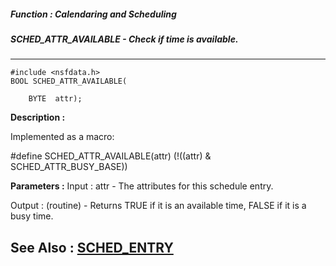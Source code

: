 ##### Function : Calendaring and Scheduling
##### SCHED_ATTR_AVAILABLE - Check if time is available.
---
```
#include <nsfdata.h>
BOOL SCHED_ATTR_AVAILABLE(

	BYTE  attr);
```
**Description :**

Implemented as a macro:

#define SCHED_ATTR_AVAILABLE(attr) (!((attr) & SCHED_ATTR_BUSY_BASE))

**Parameters :**
Input :
attr  -  The attributes for this schedule entry.

Output :
(routine)  -  Returns TRUE if it is an available time, FALSE if it is a busy time.



**See Also :**
[SCHED_ENTRY](/domino-c-api-docs/reference/Data/SCHED_ENTRY)
---
